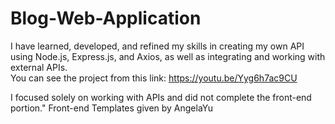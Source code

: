 # Blog-Web-Application
I have learned, developed, and refined my skills in creating my own API using Node.js, Express.js, and Axios, as well as integrating and working with external APIs.  
You can see the project from this link: https://youtu.be/Yyg6h7ac9CU

I focused solely on working with APIs and did not complete the front-end portion." Front-end Templates given by AngelaYu
